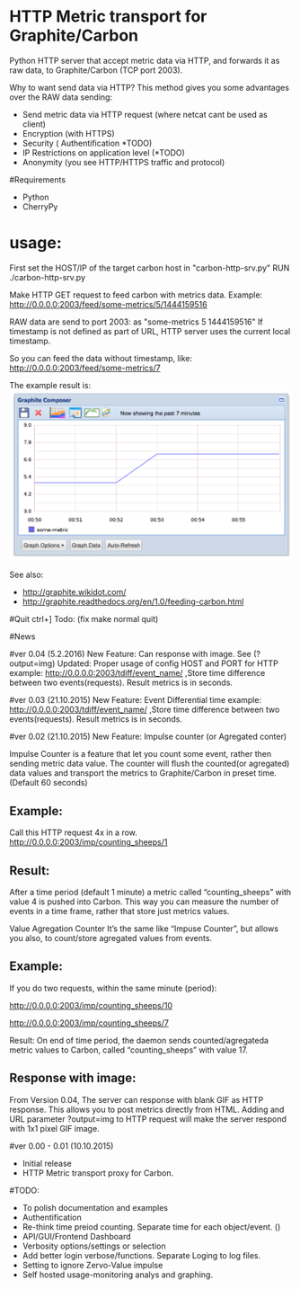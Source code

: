 # HTTP Metric transport for Graphite/Carbon

Python HTTP server that accept metric data via HTTP, and forwards it as raw data, to Graphite/Carbon (TCP port 2003).

Why to want send data via HTTP?
This method gives you some advantages over the RAW data sending:

* Send metric data via HTTP request (where netcat cant be used as client)
* Encryption (with HTTPS)
* Security ( Authentification *TODO)
* IP Restrictions on application level (*TODO)
* Anonymity (you see HTTP/HTTPS traffic and protocol)

#Requirements
* Python
* CherryPy

# usage:

First set the HOST/IP of the target carbon host in "carbon-http-srv.py"
RUN ./carbon-http-srv.py

Make HTTP GET request to feed carbon with metrics data.
Example: http://0.0.0.0:2003/feed/some-metrics/5/1444159516

RAW data are send to port 2003: as "some-metrics 5 1444159516"
If timestamp is not defined as part of URL, HTTP server uses the current local timestamp.

So you can feed the data without timestamp, like:
http://0.0.0.0:2003/feed/some-metrics/7

The example result is:
![example_result](https://raw.githubusercontent.com/ggtd/HTTP-Metric-transport-for-Graphite/master/img_for_readme/example_some-metric.png)


See also:
* http://graphite.wikidot.com/
* http://graphite.readthedocs.org/en/1.0/feeding-carbon.html

#Quit
ctrl+] Todo: (fix make normal quit)

#News

#ver 0.04 (5.2.2016)
New Feature: Can response with image. See (?output=img)
Updated: Proper usage of config HOST and PORT for HTTP
example: http://0.0.0.0:2003/tdiff/event_name/  ,Store time difference between two events(requests). Result metrics is in seconds.



#ver 0.03 (21.10.2015)
New Feature: Event Differential time
example: http://0.0.0.0:2003/tdiff/event_name/  ,Store time difference between two events(requests). Result metrics is in seconds.



#ver 0.02 (21.10.2015)
New Feature: Impulse counter (or Agregated conter)

Impulse Counter is a feature that let you count some event, rather then sending metric data value.
The counter will flush the counted(or agregated)  data values  and transport the metrics to Graphite/Carbon in preset time. (Default 60 seconds)

Example:
--------
Call this HTTP request 4x in a row.
http://0.0.0.0:2003/imp/counting_sheeps/1

Result:
-------
After a time period (default 1 minute) a metric called “counting_sheeps” with value 4 is pushed into Carbon. This way you can measure the number of events in a time frame, rather that store just metrics values.


Value Agregation Counter
It’s the same like “Impuse Counter”, but allows you also, to count/store agregated values from events.

Example:
-------
If you do two requests, within the same minute (period):

http://0.0.0.0:2003/imp/counting_sheeps/10

http://0.0.0.0:2003/imp/counting_sheeps/7

Result: On end of time period, the daemon sends counted/agregateda metric values to Carbon, called “counting_sheeps” with value 17.


Response with image:
--------------------
From Version 0.04, The server can response with blank GIF as HTTP response. This allows you to post metrics directly from HTML.
Adding and URL parameter ?output=img to HTTP request will make the server respond with 1x1 pixel GIF image.



#ver 0.00 - 0.01 (10.10.2015)
* Initial release
* HTTP Metric transport proxy for Carbon.


#TODO:
* To polish documentation and examples
* Authentification
* Re-think time preiod counting. Separate time for each object/event. ()
* API/GUI/Frontend Dashboard
* Verbosity options/settings or selection
* Add better login verbose/functions. Separate Loging to log files.
* Setting to ignore Zervo-Value impulse
* Self hosted usage-monitoring analys and graphing.


 
